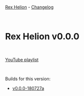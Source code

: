 [Rex Helion](../../) - [Changelog](../)

<br>

# Rex Helion v0.0.0

<br>

[YouTube playlist](https://www.youtube.com/playlist?list=PLEx1Bhf5aKY0uM8EZYeR6o4hc5RPjLbHr)

<br>

Builds for this version:

- [v0.0.0-180727a](https://taidanakage.github.io/RexHelion/changelog/v0-0-0/180727a/)
